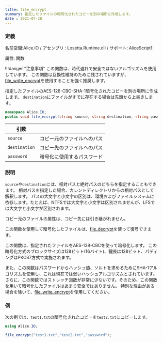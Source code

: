 ```yaml
---
title: file_encrypt
summary: 指定したファイルの暗号化されたコピーを別の場所に作成します。
date : 2021-07-28
---
```

### 定義
名前空間:Alice.IO / アセンブリ : Losetta.Runtime.dll / サポート: AliceScript1

属性: 関数

!!!danger "注意事項"
    この関数は、時代遅れで安全ではないアルゴリズムを使用しています。
    この関数は互換性維持のために残されていますが、[file_write_encrypt](./file_write_encrypt.md)を使用することを強く推奨します。

指定したファイルのAES-128-CBC-SHA-1暗号化されたコピーを別の場所に作成します。
`destination`にファイルがすでに存在する場合は先頭から上書きします。

```cs title="AliceScript"
namespace Alice.IO;
public void file_encrypt(string source, string destination, string password);
```

|引数| |
|-|-|
|`source`|コピー元のファイルへのパス|
|`destination`|コピー先のファイルへのパス|
|`password`|暗号化に使用するパスワード|

### 説明
`source`や`destination`には、相対パスと絶対パスのどちらを指定することもできます。
相対パスを指定した場合、カレントディレクトリからの相対パスとして解釈します。
パスの大文字と小文字の区別は、環境およびファイルシステムに依存します。たとえば、NTFSでは大文字と小文字は区別されませんが、LFSでは大文字と小文字が区別されます。

コピー元のファイルの属性は、コピー先には引き継がれません。

この関数を使用して暗号化したファイルは、[file_decrypt](./file_decrypt.md)を使って復号できます。

この関数は、指定されたファイルをAES-128-CBCを使って暗号化します。
この暗号化方式のブロックサイズは128ビット(16バイト)、鍵長は128ビット、パディングはPKCS7方式で実施されます。

また、この関数はパスワードからハッシュ値、ソルトを求めるためにSHA-1アルゴリズムを使用し、これは現在では弱いハッシュアルゴリズムとされています。さらに、この関数ではストレッチ回数が非常に少ないです。そのため、この関数を用いて暗号化したファイルはあまり安全ではありません。
特別な理由がある場合を除いて、[file_write_encrypt](./file_write_data.md)を使用してください。
### 例
次の例では、`test1.txt`の暗号化されたコピーを`test2.txt`にコピーします。

```cs title="AliceScript"
using Alice.IO;

file_encrypt("test1.txt","test2.txt","password");
```